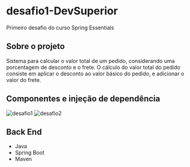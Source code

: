 # desafio1-DevSuperior
Primeiro desafio do curso Spring Essentials

## Sobre o projeto
Sistema para calcular o valor total de um pedido, considerando uma porcentagem de desconto e o frete. 
O cálculo do valor total do pedido consiste em aplicar o desconto ao valor básico do pedido, e adicionar o valor do frete.

## Componentes e injeção de dependência
![desafio1](https://github.com/bbferrari/desafio1-DevSuperior/assets/130076267/4ee80e0b-a3f1-483b-96e1-b6747f930226)
![desafio2](https://github.com/bbferrari/desafio1-DevSuperior/assets/130076267/4fc9bf0f-4691-41d3-afaf-23545227913c)

## Back End
- Java
- Spring Boot
- Maven
